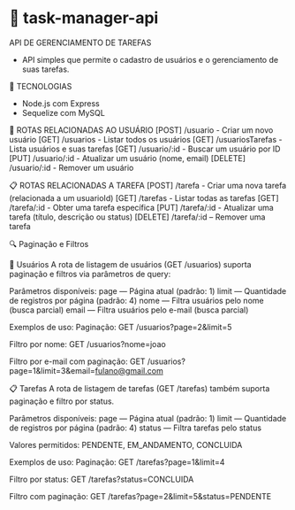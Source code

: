 # 📌 task-manager-api
API DE GERENCIAMENTO DE TAREFAS
- API simples que permite o cadastro de usuários e o gerenciamento de suas tarefas.

🚀 TECNOLOGIAS
- Node.js com Express
- Sequelize com MySQL 

👤 ROTAS RELACIONADAS AO USUÁRIO
[POST]   /usuario           - Criar um novo usuário
[GET]    /usuarios          - Listar todos os usuários
[GET]    /usuariosTarefas   - Lista usuários e suas tarefas
[GET]    /usuario/:id       - Buscar um usuário por ID
[PUT]    /usuario/:id       - Atualizar um usuário (nome, email)
[DELETE] /usuario/:id	      - Remover um usuário

📋 ROTAS RELACIONADAS A TAREFA
[POST]   /tarefa            - Criar uma nova tarefa (relacionada a um usuarioId)
[GET]    /tarefas           - Listar todas as tarefas
[GET]    /tarefa/:id        - Obter uma tarefa específica
[PUT]    /tarefa/:id        - Atualizar uma tarefa (título, descrição ou status)
[DELETE] /tarefa/:id        – Remover uma tarefa


🔍 Paginação e Filtros

👤 Usuários
A rota de listagem de usuários (GET /usuarios) suporta paginação e filtros via parâmetros de query:

Parâmetros disponíveis:
page — Página atual (padrão: 1)
limit — Quantidade de registros por página (padrão: 4)
nome — Filtra usuários pelo nome (busca parcial)
email — Filtra usuários pelo e-mail (busca parcial)

Exemplos de uso:
Paginação:
GET /usuarios?page=2&limit=5

Filtro por nome:
GET /usuarios?nome=joao

Filtro por e-mail com paginação:
GET /usuarios?page=1&limit=3&email=fulano@gmail.com


📋 Tarefas
A rota de listagem de tarefas (GET /tarefas) também suporta paginação e filtro por status.

Parâmetros disponíveis:
page — Página atual (padrão: 1)
limit — Quantidade de registros por página (padrão: 4)
status — Filtra tarefas pelo status

Valores permitidos: PENDENTE, EM_ANDAMENTO, CONCLUIDA

Exemplos de uso:
Paginação:
GET /tarefas?page=1&limit=4

Filtro por status:
GET /tarefas?status=CONCLUIDA

Filtro com paginação:
GET /tarefas?page=2&limit=5&status=PENDENTE


